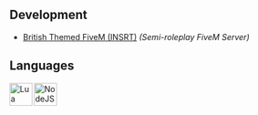 ## Development
- [British Themed FiveM (INSRT)](https://discord.gg/WPXDk8tgQm) *(Semi-roleplay FiveM Server)*

## Languages
<img align="left" width="40" src="https://cdn.insrt.net/uploads/set_resources_5/lua_ker.png" alt="Lua Logo">
<img align="left" width="40" src="https://cdn.insrt.net/uploads/set_resources_5/node_js_ker.png" alt="NodeJS Logo">
